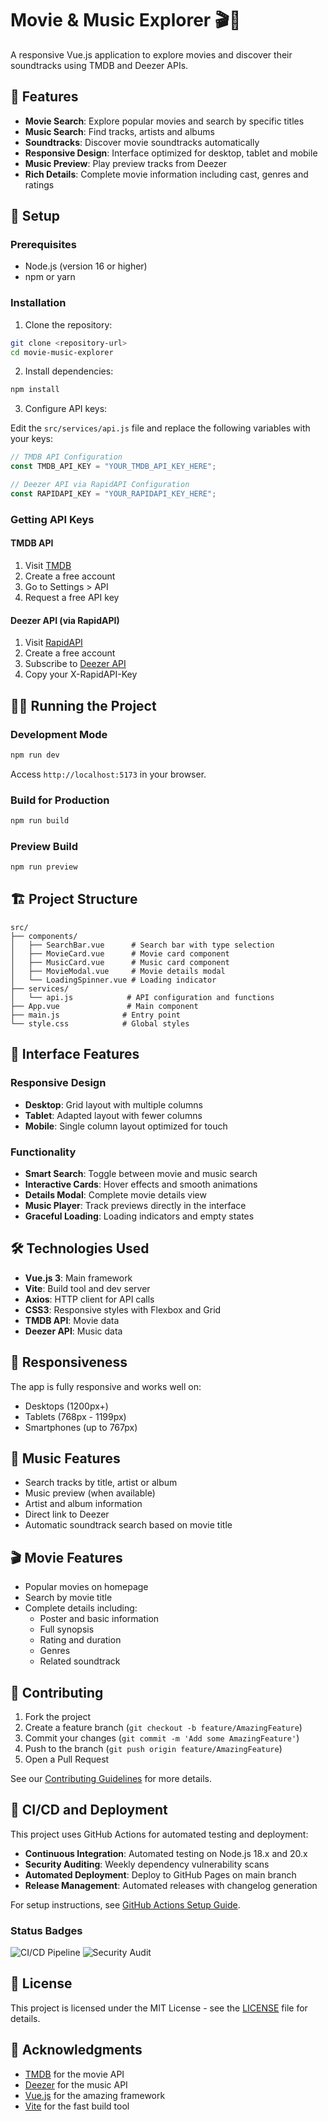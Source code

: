 # Movie & Music Explorer 🎬🎵

A responsive Vue.js application to explore movies and discover their soundtracks using TMDB and Deezer APIs.

## 🌟 Features

- **Movie Search**: Explore popular movies and search by specific titles
- **Music Search**: Find tracks, artists and albums
- **Soundtracks**: Discover movie soundtracks automatically
- **Responsive Design**: Interface optimized for desktop, tablet and mobile
- **Music Preview**: Play preview tracks from Deezer
- **Rich Details**: Complete movie information including cast, genres and ratings

## 🚀 Setup

### Prerequisites

- Node.js (version 16 or higher)
- npm or yarn

### Installation

1. Clone the repository:

```bash
git clone <repository-url>
cd movie-music-explorer
```

2. Install dependencies:

```bash
npm install
```

3. Configure API keys:

Edit the `src/services/api.js` file and replace the following variables with your keys:

```javascript
// TMDB API Configuration
const TMDB_API_KEY = "YOUR_TMDB_API_KEY_HERE";

// Deezer API via RapidAPI Configuration
const RAPIDAPI_KEY = "YOUR_RAPIDAPI_KEY_HERE";
```

### Getting API Keys

#### TMDB API

1. Visit [TMDB](https://www.themoviedb.org/)
2. Create a free account
3. Go to Settings > API
4. Request a free API key

#### Deezer API (via RapidAPI)

1. Visit [RapidAPI](https://rapidapi.com/)
2. Create a free account
3. Subscribe to [Deezer API](https://rapidapi.com/deezerdevs/api/deezer-1/)
4. Copy your X-RapidAPI-Key

## 🏃‍♂️ Running the Project

### Development Mode

```bash
npm run dev
```

Access `http://localhost:5173` in your browser.

### Build for Production

```bash
npm run build
```

### Preview Build

```bash
npm run preview
```

## 🏗️ Project Structure

```
src/
├── components/
│   ├── SearchBar.vue      # Search bar with type selection
│   ├── MovieCard.vue      # Movie card component
│   ├── MusicCard.vue      # Music card component
│   ├── MovieModal.vue     # Movie details modal
│   └── LoadingSpinner.vue # Loading indicator
├── services/
│   └── api.js            # API configuration and functions
├── App.vue               # Main component
├── main.js              # Entry point
└── style.css            # Global styles
```

## 🎨 Interface Features

### Responsive Design

- **Desktop**: Grid layout with multiple columns
- **Tablet**: Adapted layout with fewer columns
- **Mobile**: Single column layout optimized for touch

### Functionality

- **Smart Search**: Toggle between movie and music search
- **Interactive Cards**: Hover effects and smooth animations
- **Details Modal**: Complete movie details view
- **Music Player**: Track previews directly in the interface
- **Graceful Loading**: Loading indicators and empty states

## 🛠️ Technologies Used

- **Vue.js 3**: Main framework
- **Vite**: Build tool and dev server
- **Axios**: HTTP client for API calls
- **CSS3**: Responsive styles with Flexbox and Grid
- **TMDB API**: Movie data
- **Deezer API**: Music data

## 📱 Responsiveness

The app is fully responsive and works well on:

- Desktops (1200px+)
- Tablets (768px - 1199px)
- Smartphones (up to 767px)

## 🎵 Music Features

- Search tracks by title, artist or album
- Music preview (when available)
- Artist and album information
- Direct link to Deezer
- Automatic soundtrack search based on movie title

## 🎬 Movie Features

- Popular movies on homepage
- Search by movie title
- Complete details including:
  - Poster and basic information
  - Full synopsis
  - Rating and duration
  - Genres
  - Related soundtrack

## 🤝 Contributing

1. Fork the project
2. Create a feature branch (`git checkout -b feature/AmazingFeature`)
3. Commit your changes (`git commit -m 'Add some AmazingFeature'`)
4. Push to the branch (`git push origin feature/AmazingFeature`)
5. Open a Pull Request

See our [Contributing Guidelines](.github/CONTRIBUTING.md) for more details.

## 🚀 CI/CD and Deployment

This project uses GitHub Actions for automated testing and deployment:

- **Continuous Integration**: Automated testing on Node.js 18.x and 20.x
- **Security Auditing**: Weekly dependency vulnerability scans
- **Automated Deployment**: Deploy to GitHub Pages on main branch
- **Release Management**: Automated releases with changelog generation

For setup instructions, see [GitHub Actions Setup Guide](GITHUB_ACTIONS_SETUP.md).

### Status Badges

![CI/CD Pipeline](https://github.com/amonroca/movie-music-explorer/workflows/CI/CD%20Pipeline/badge.svg)
![Security Audit](https://github.com/amonroca/movie-music-explorer/workflows/Dependency%20Updates/badge.svg)

## 📝 License

This project is licensed under the MIT License - see the [LICENSE](LICENSE) file for details.

## 🙏 Acknowledgments

- [TMDB](https://www.themoviedb.org/) for the movie API
- [Deezer](https://www.deezer.com/) for the music API
- [Vue.js](https://vuejs.org/) for the amazing framework
- [Vite](https://vitejs.dev/) for the fast build tool
